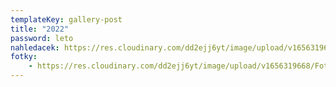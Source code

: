 ```yaml
---
templateKey: gallery-post
title: "2022"
password: leto
nahledacek: https://res.cloudinary.com/dd2ejj6yt/image/upload/v1656319668/Fotky/2022/bradavice_djels0.png
fotky: 
    - https://res.cloudinary.com/dd2ejj6yt/image/upload/v1656319668/Fotky/2022/bradavice_djels0.png
---
```


